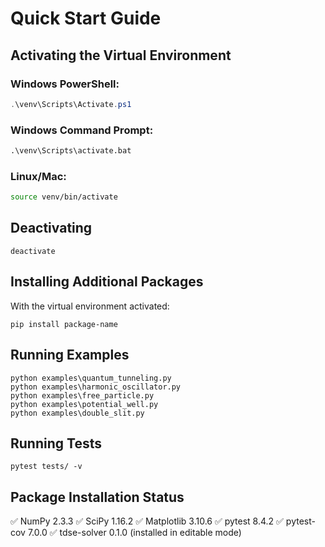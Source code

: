 # Quick Start Guide

## Activating the Virtual Environment

### Windows PowerShell:
```powershell
.\venv\Scripts\Activate.ps1
```

### Windows Command Prompt:
```cmd
.\venv\Scripts\activate.bat
```

### Linux/Mac:
```bash
source venv/bin/activate
```

## Deactivating
```
deactivate
```

## Installing Additional Packages
With the virtual environment activated:
```
pip install package-name
```

## Running Examples
```
python examples\quantum_tunneling.py
python examples\harmonic_oscillator.py
python examples\free_particle.py
python examples\potential_well.py
python examples\double_slit.py
```

## Running Tests
```
pytest tests/ -v
```

## Package Installation Status
✅ NumPy 2.3.3
✅ SciPy 1.16.2
✅ Matplotlib 3.10.6
✅ pytest 8.4.2
✅ pytest-cov 7.0.0
✅ tdse-solver 0.1.0 (installed in editable mode)
